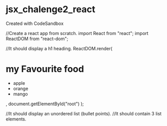 # jsx_chalenge2_react
Created with CodeSandbox

//Create a react app from scratch.
import React from "react";
import ReactDOM from "react-dom";

//It should display a h1 heading.
ReactDOM.render(
  <div>
    <h1> my Favourite food </h1>
    <ul>
      <li>apple</li>
      <li>orange</li>
      <li>mango</li>
    </ul>
  </div>,
  document.getElementById("root")
);

//It should display an unordered list (bullet points).
//It should contain 3 list elements.
